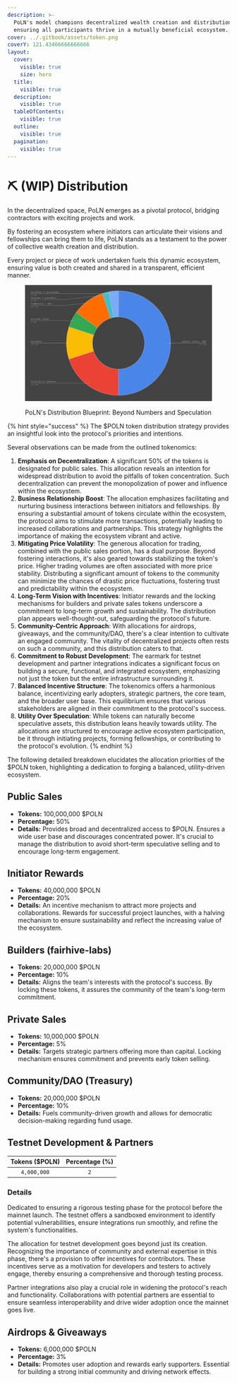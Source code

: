 ```yaml
---
description: >-
  PoLN's model champions decentralized wealth creation and distribution,
  ensuring all participants thrive in a mutually beneficial ecosystem.
cover: ../.gitbook/assets/token.png
coverY: 121.43466666666666
layout:
  cover:
    visible: true
    size: hero
  title:
    visible: true
  description:
    visible: true
  tableOfContents:
    visible: true
  outline:
    visible: true
  pagination:
    visible: true
---
```


# ⛏ (WIP) Distribution

In the decentralized space, PoLN emerges as a pivotal protocol, bridging contractors with exciting projects and work.&#x20;

By fostering an ecosystem where initiators can articulate their visions and fellowships can bring them to life, PoLN stands as a testament to the power of collective wealth creation and distribution.&#x20;

Every project or piece of work undertaken fuels this dynamic ecosystem, ensuring value is both created and shared in a transparent, efficient manner.

<figure><img src="../.gitbook/assets/chart.png" alt=""><figcaption><p>PoLN's Distribution Blueprint: Beyond Numbers and Speculation</p></figcaption></figure>

{% hint style="success" %}
The $POLN token distribution strategy provides an insightful look into the protocol's priorities and intentions.&#x20;

Several observations can be made from the outlined tokenomics:

1. **Emphasis on Decentralization**: A significant 50% of the tokens is designated for public sales. This allocation reveals an intention for widespread distribution to avoid the pitfalls of token concentration. Such decentralization can prevent the monopolization of power and influence within the ecosystem.
2. **Business Relationship Boost**: The allocation emphasizes facilitating and nurturing business interactions between initiators and fellowships. By ensuring a substantial amount of tokens circulate within the ecosystem, the protocol aims to stimulate more transactions, potentially leading to increased collaborations and partnerships. This strategy highlights the importance of making the ecosystem vibrant and active.
3. **Mitigating Price Volatility**: The generous allocation for trading, combined with the public sales portion, has a dual purpose. Beyond fostering interactions, it's also geared towards stabilizing the token's price. Higher trading volumes are often associated with more price stability. Distributing a significant amount of tokens to the community can minimize the chances of drastic price fluctuations, fostering trust and predictability within the ecosystem.
4. **Long-Term Vision with Incentives**: Initiator rewards and the locking mechanisms for builders and private sales tokens underscore a commitment to long-term growth and sustainability. The distribution plan appears well-thought-out, safeguarding the protocol's future.
5. **Community-Centric Approach**: With allocations for airdrops, giveaways, and the community/DAO, there's a clear intention to cultivate an engaged community. The vitality of decentralized projects often rests on such a community, and this distribution caters to that.
6. **Commitment to Robust Development**: The earmark for testnet development and partner integrations indicates a significant focus on building a secure, functional, and integrated ecosystem, emphasizing not just the token but the entire infrastructure surrounding it.
7. **Balanced Incentive Structure**: The tokenomics offers a harmonious balance, incentivizing early adopters, strategic partners, the core team, and the broader user base. This equilibrium ensures that various stakeholders are aligned in their commitment to the protocol's success.
8. **Utility Over Speculation**: While tokens can naturally become speculative assets, this distribution leans heavily towards utility. The allocations are structured to encourage active ecosystem participation, be it through initiating projects, forming fellowships, or contributing to the protocol's evolution.
{% endhint %}

The following detailed breakdown elucidates the allocation priorities of the $POLN token, highlighting a dedication to forging a balanced, utility-driven ecosystem.

## **Public Sales**

* **Tokens:** 100,000,000 $POLN
* **Percentage:** 50%
* **Details:** Provides broad and decentralized access to $POLN. Ensures a wide user base and discourages concentrated power. It's crucial to manage the distribution to avoid short-term speculative selling and to encourage long-term engagement.

## **Initiator Rewards**

* **Tokens:** 40,000,000 $POLN
* **Percentage:** 20%
* **Details:** An incentive mechanism to attract more projects and collaborations. Rewards for successful project launches, with a halving mechanism to ensure sustainability and reflect the increasing value of the ecosystem.

## **Builders (fairhive-labs)**

* **Tokens:** 20,000,000 $POLN
* **Percentage:** 10%
* **Details:** Aligns the team's interests with the protocol's success. By locking these tokens, it assures the community of the team's long-term commitment.

## **Private Sales**

* **Tokens:** 10,000,000 $POLN
* **Percentage:** 5%
* **Details:** Targets strategic partners offering more than capital. Locking mechanism ensures commitment and prevents early token selling.

## **Community/DAO (Treasury)**

* **Tokens:** 20,000,000 $POLN
* **Percentage:** 10%
* **Details:** Fuels community-driven growth and allows for democratic decision-making regarding fund usage.

## **Testnet Development & Partners**

| Tokens ($POLN) | Percentage (%) |
| :------------: | :------------: |
|   `4,000,000`  |       `2`      |

### **Details**

Dedicated to ensuring a rigorous testing phase for the protocol before the mainnet launch. The testnet offers a sandboxed environment to identify potential vulnerabilities, ensure integrations run smoothly, and refine the system's functionalities.

The allocation for testnet development goes beyond just its creation. Recognizing the importance of community and external expertise in this phase, there's a provision to offer incentives for contributors. These incentives serve as a motivation for developers and testers to actively engage, thereby ensuring a comprehensive and thorough testing process.

Partner integrations also play a crucial role in widening the protocol's reach and functionality. Collaborations with potential partners are essential to ensure seamless interoperability and drive wider adoption once the mainnet goes live.

## **Airdrops & Giveaways**

* **Tokens:** 6,000,000 $POLN
* **Percentage:** 3%
* **Details:** Promotes user adoption and rewards early supporters. Essential for building a strong initial community and driving network effects.
